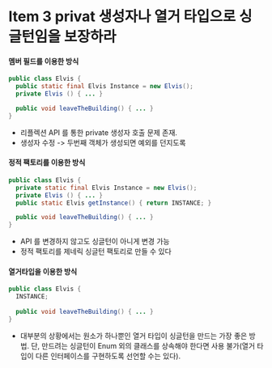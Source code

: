 Item 3 privat 생성자나 열거 타입으로 싱글턴임을 보장하라
===================================
#### 멤버 필드를 이용한 방식
```Java
public class Elvis {
  public static final Elvis Instance = new Elvis();
  private Elvis () { ... }

  public void leaveTheBuilding() { ... }
}
```
- 리플렉션 API 를 통한 private 생성자 호출 문제 존재.
- 생성자 수정 -> 두번째 객체가 생성되면 예외를 던지도록

#### 정적 팩토리를 이용한 방식
```Java
public class Elvis {
  private static final Elvis Instance = new Elvis();
  private Elvis () { ... }
  public static Elvis getInstance() { return INSTANCE; }

  public void leaveTheBuilding() { ... }
}

```
- API 를 변경하지 않고도 싱글턴이 아니게 변경 가능
- 정적 팩토리를 제네릭 싱글턴 팩토리로 만들 수 있다

#### 열거타입을 이용한 방식
```Java
public class Elvis {
  INSTANCE;
  
  public void leaveTheBuilding() { ... }
}

```
- 대부분의 상황에서는 원소가 하나뿐인 열거 타입이 싱글턴을 만드는 가장 좋은 방법. 단, 만드려는 싱글턴이 Enum 외의 클래스를 상속해야 한다면 사용 불가(열거 타입이 다른 인터페이스를 구현하도록 선언할 수는 있다).
